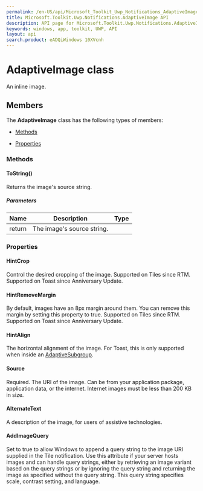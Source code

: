 ```yaml
---
permalink: /en-US/api/Microsoft_Toolkit_Uwp_Notifications_AdaptiveImage.htm
title: Microsoft.Toolkit.Uwp.Notifications.AdaptiveImage API 
description: API page for Microsoft.Toolkit.Uwp.Notifications.AdaptiveImage
keywords: windows, app, toolkit, UWP, API
layout: api
search.product: eADQiWindows 10XVcnh
---
```



# AdaptiveImage class

An inline image.

## Members

The **AdaptiveImage** class has the following types of members:

* [Methods](#Methods)

* [Properties](#Properties)

### Methods

#### ToString()

Returns the image's source string.

##### Parameters



| Name | Description | Type || --- | --- | --- || return |The image's source string. |


### Properties

#### HintCrop

Control the desired cropping of the image. Supported on Tiles since RTM. Supported on Toast since Anniversary Update.



#### HintRemoveMargin

By default, images have an 8px margin around them. You can remove this margin by setting this property to true. Supported on Tiles since RTM. Supported on Toast since Anniversary Update.



#### HintAlign

The horizontal alignment of the image. For Toast, this is only supported when inside an [AdaptiveSubgroup](Microsoft_Toolkit_Uwp_Notifications_AdaptiveSubgroup.htm).



#### Source

Required. The URI of the image. Can be from your application package, application data, or the internet. Internet images must be less than 200 KB in size.



#### AlternateText

A description of the image, for users of assistive technologies.



#### AddImageQuery

Set to true to allow Windows to append a query string to the image URI supplied in the Tile notification. Use this attribute if your server hosts images and can handle query strings, either by retrieving an image variant based on the query strings or by ignoring the query string and returning the image as specified without the query string. This query string specifies scale, contrast setting, and language.


